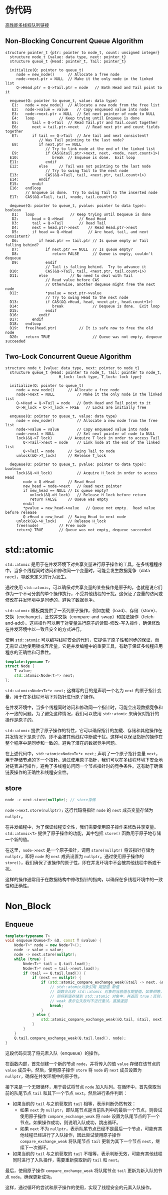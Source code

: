 # 伪代码

[高性能多线程队列链接](https://www.cs.rochester.edu/research/synchronization/pseudocode/queues.html)

## Non-Blocking Concurrent Queue Algorithm

```
structure pointer_t {ptr: pointer to node_t, count: unsigned integer}
  structure node_t {value: data type, next: pointer_t}
  structure queue_t {Head: pointer_t, Tail: pointer_t}
  
  initialize(Q: pointer to queue_t)
     node = new_node()		// Allocate a free node
     node->next.ptr = NULL	// Make it the only node in the linked list
     Q->Head.ptr = Q->Tail.ptr = node	// Both Head and Tail point to it
  
  enqueue(Q: pointer to queue_t, value: data type)
   E1:   node = new_node()	// Allocate a new node from the free list
   E2:   node->value = value	// Copy enqueued value into node
   E3:   node->next.ptr = NULL	// Set next pointer of node to NULL
   E4:   loop			// Keep trying until Enqueue is done
   E5:      tail = Q->Tail	// Read Tail.ptr and Tail.count together
   E6:      next = tail.ptr->next	// Read next ptr and count fields together
   E7:      if tail == Q->Tail	// Are tail and next consistent?
               // Was Tail pointing to the last node?
   E8:         if next.ptr == NULL
                  // Try to link node at the end of the linked list
   E9:            if CAS(&tail.ptr->next, next, <node, next.count+1>)
  E10:               break	// Enqueue is done.  Exit loop
  E11:            endif
  E12:         else		// Tail was not pointing to the last node
                  // Try to swing Tail to the next node
  E13:            CAS(&Q->Tail, tail, <next.ptr, tail.count+1>)
  E14:         endif
  E15:      endif
  E16:   endloop
         // Enqueue is done.  Try to swing Tail to the inserted node
  E17:   CAS(&Q->Tail, tail, <node, tail.count+1>)
  
  dequeue(Q: pointer to queue_t, pvalue: pointer to data type): boolean
   D1:   loop			     // Keep trying until Dequeue is done
   D2:      head = Q->Head	     // Read Head
   D3:      tail = Q->Tail	     // Read Tail
   D4:      next = head.ptr->next    // Read Head.ptr->next
   D5:      if head == Q->Head	     // Are head, tail, and next consistent?
   D6:         if head.ptr == tail.ptr // Is queue empty or Tail falling behind?
   D7:            if next.ptr == NULL  // Is queue empty?
   D8:               return FALSE      // Queue is empty, couldn't dequeue
   D9:            endif
                  // Tail is falling behind.  Try to advance it
  D10:            CAS(&Q->Tail, tail, <next.ptr, tail.count+1>)
  D11:         else		     // No need to deal with Tail
                  // Read value before CAS
                  // Otherwise, another dequeue might free the next node
  D12:            *pvalue = next.ptr->value
                  // Try to swing Head to the next node
  D13:            if CAS(&Q->Head, head, <next.ptr, head.count+1>)
  D14:               break             // Dequeue is done.  Exit loop
  D15:            endif
  D16:         endif
  D17:      endif
  D18:   endloop
  D19:   free(head.ptr)		     // It is safe now to free the old node
  D20:   return TRUE                   // Queue was not empty, dequeue succeeded
```

## Two-Lock Concurrent Queue Algorithm

```
structure node_t {value: data type, next: pointer to node_t}
  structure queue_t {Head: pointer to node_t, Tail: pointer to node_t,
                        H_lock: lock type, T_lock: lock type}
  
  initialize(Q: pointer to queue_t)
     node = new_node()		// Allocate a free node
     node->next = NULL          // Make it the only node in the linked list
     Q->Head = Q->Tail = node	// Both Head and Tail point to it
     Q->H_lock = Q->T_lock = FREE	// Locks are initially free
  
  enqueue(Q: pointer to queue_t, value: data type)
     node = new_node()	        // Allocate a new node from the free list
     node->value = value		// Copy enqueued value into node
     node->next = NULL          // Set next pointer of node to NULL
     lock(&Q->T_lock)		// Acquire T_lock in order to access Tail
        Q->Tail->next = node	// Link node at the end of the linked list
        Q->Tail = node		// Swing Tail to node
     unlock(&Q->T_lock)		// Release T_lock
  
  dequeue(Q: pointer to queue_t, pvalue: pointer to data type): boolean
     lock(&Q->H_lock)	        // Acquire H_lock in order to access Head
        node = Q->Head		// Read Head
        new_head = node->next	// Read next pointer
        if new_head == NULL	// Is queue empty?
           unlock(&Q->H_lock)	// Release H_lock before return
           return FALSE		// Queue was empty
        endif
        *pvalue = new_head->value	// Queue not empty.  Read value before release
        Q->Head = new_head	// Swing Head to next node
     unlock(&Q->H_lock)		// Release H_lock
     free(node)			// Free node
     return} TRUE		// Queue was not empty, dequeue succeeded
```



# std::atomic

`std::atomic` 是用于在并发环境下对共享变量进行原子操作的工具。在多线程程序中，当多个线程同时访问和修改同一个变量时，可能会发生数据竞争（data race），导致未定义的行为发生。

通过使用 `std::atomic`，可以确保对共享变量的某些操作是原子的，也就是说它们作为一个不可分割的单个操作执行，不受其他线程的干扰。这保证了变量的访问或修改在并发环境中是同步的，避免了数据竞争。

`std::atomic` 模板类提供了一系列原子操作，例如加载（load）、存储（store）、交换（exchange）、比较并交换（compare-and-swap）和加法操作（fetch-and-add）。这些操作可以用于对变量进行原子的读取-修改-写入操作，确保修改在并发环境中以一致且安全的方式进行。

使用 `std::atomic` 可以编写线程安全的代码，它提供了原子性和同步的保证，而无需显式地使用锁或互斥量。它是并发编程中的重要工具，有助于保证多线程应用程序的正确性和可靠性。

```c++
template<typename T>
struct Node {
    T value;
    std::atomic<Node<T>*> next;
};
```

`std::atomic<Node<T>*> next;` 这样写的目的是声明一个名为 `next` 的原子指针变量，用于在多线程环境下对指针进行原子操作。

在并发环境中，当多个线程同时访问和修改同一个指针时，可能会出现数据竞争和不一致的问题。为了避免这种情况，我们可以使用 `std::atomic` 来确保对指针的操作是原子的。

`std::atomic` 提供了原子操作的特性，它可以确保指针的加载、存储和其他操作在并发情况下是原子的，即不会被其他线程中断或干扰。这样可以保证指针的操作在整个程序中是同步和一致的，避免了潜在的数据竞争问题。

在上述代码中，`std::atomic<Node<T>*> next;` 声明了一个原子指针变量 `next`，用于存储节点的下一个指针。通过使用原子指针，我们可以在多线程环境下安全地对链表进行操作，避免了多线程访问同一个节点指针时的竞争条件。这有助于确保链表操作的正确性和线程安全性。

## store

```c++
node -> next.store(nullptr); // store存储
```

`node->next.store(nullptr);` 这行代码将指针 `node` 的 `next` 成员变量存储为 `nullptr`。

在并发编程中，为了保证线程安全性，我们需要使用原子操作来修改共享变量。`std::atomic<T>` 提供了原子操作的功能，其中包括 `store()` 函数用于原子地存储一个新的值。

在这里，`node->next` 是一个原子指针，调用 `store(nullptr)` 将该指针存储为 `nullptr`，即将 `node` 的 `next` 成员设置为 `nullptr`。通过使用原子操作的 `store()`，我们确保了该操作的原子性，即在并发环境中不会被其他线程中断或干扰。

这样的操作通常用于在数据结构中修改指针的指向，以确保在多线程环境中的一致性和正确性。

# Non_Block

## Enqueue

```c++
template<typename T>
void enqueue(Queue<T> &Q, const T &value) {
    Node<T>* node = new Node<T>();
    node -> value = value;
    node -> next.store(nullptr);
    while (true) {
        Node<T>* tail = Q.tail.load();
        Node<T>* next = tail->next.load();
        if (tail == Q.tail.load()) {
            if (next == nullptr) {
                if (std::atomic_compare_exchange_weak(&tail -> next, &next, node)) {
                    // std::atomic对象引用 期望值 新值
                    // 函数会比较 std::atomic 对象的当前值与期望值，如果相等，
                    // 则将新值存储到 std::atomic 对象中，并返回 true；否则，不进行任何操作，并返回 false。
                    // weak 表示在失败时不进行重试，直接返回
                    break;
                }
            } else {
                std::atomic_compare_exchange_weak(&Q.tail, &tail, next);
            }
        }
    }
    Q.tail.compare_exchange_weak(Q.tail.load(), node);
}
```

这段代码实现了将元素入队（enqueue）的操作。

在函数内部，首先创建一个新的节点 `node`，并将传入的值 `value` 存储在该节点的 `value` 成员中。然后，使用原子操作 `store` 将 `node` 的 `next` 成员设置为 `nullptr`，确保在并发环境中的原子性。

接下来是一个无限循环，用于尝试将节点 `node` 加入队列。在循环中，首先获取当前的队尾节点 `tail` 和其下一个节点 `next`。然后进行条件判断：

- 如果当前的 `tail` 与之前获取的 `tail` 相等，表示判断仍然有效：
  - 如果 `next` 为 `nullptr`，即队尾节点是当前队列中的最后一个节点，则尝试使用原子操作 `compare_exchange_weak` 将 `node` 设置为队尾节点的下一个节点。如果操作成功，则说明入队成功，跳出循环。
  - 如果 `next` 不为 `nullptr`，表示队尾节点已经不是最后一个节点，可能有其他线程已经进行了入队操作，因此尝试使用原子操作 `compare_exchange_weak` 将队尾节点 `tail` 更新为其下一个节点 `next`，继续下一次循环。
- 如果当前的 `tail` 与之前获取的 `tail` 不相等，表示判断无效，可能有其他线程同时进行了入队操作，需要重新获取新的 `tail` 和 `next`。

最后，使用原子操作 `compare_exchange_weak` 将队尾节点 `tail` 更新为新入队的节点 `node`，确保更新成功。

这样，通过循环的尝试和原子操作的使用，实现了线程安全的元素入队操作。